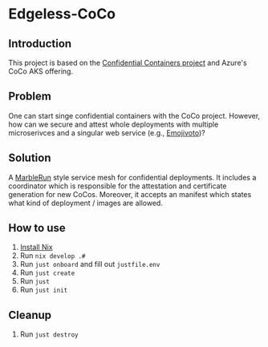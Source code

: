 # Edgeless-CoCo

## Introduction

This project is based on the [Confidential Containers project](https://github.com/confidential-containers) and Azure's CoCo AKS offering.

## Problem

One can start singe confidential containers with the CoCo project. However, how can we secure and attest whole deployments with multiple microserivces and a singular web service (e.g., [Emojivoto](https://github.com/BuoyantIO/emojivoto))?

## Solution

A [MarbleRun](https://github.com/edgelesssys/marblerun) style service mesh for confidential deployments.
It includes a coordinator which is responsible for the attestation and certificate generation for new CoCos.
Moreover, it accepts an manifest which states what kind of deployment / images are allowed.

## How to use

1. [Install Nix](https://zero-to-nix.com/concepts/nix-installer)
1. Run `nix develop .#`
1. Run `just onboard` and fill out `justfile.env`
1. Run `just create`
1. Run `just`
1. Run `just init`

## Cleanup

1. Run `just destroy`
